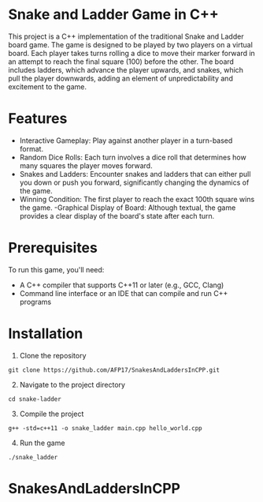 # Snake and Ladder Game in C++

This project is a C++ implementation of the traditional Snake and Ladder board game. The game is designed to be played by two players on a virtual board. Each player takes turns rolling a dice to move their marker forward in an attempt to reach the final square (100) before the other. The board includes ladders, which advance the player upwards, and snakes, which pull the player downwards, adding an element of unpredictability and excitement to the game.

# Features
- Interactive Gameplay: Play against another player in a turn-based format.
- Random Dice Rolls: Each turn involves a dice roll that determines how many squares the player moves forward.
- Snakes and Ladders: Encounter snakes and ladders that can either pull you down or push you forward, significantly changing the dynamics of the game.
- Winning Condition: The first player to reach the exact 100th square wins the game.
-Graphical Display of Board: Although textual, the game provides a clear display of the board's state after each turn.


# Prerequisites
To run this game, you'll need:

- A C++ compiler that supports C++11 or later (e.g., GCC, Clang)
- Command line interface or an IDE that can compile and run C++ programs

# Installation

1. Clone the repository
```
git clone https://github.com/AFP17/SnakesAndLaddersInCPP.git
```
2. Navigate to the project directory
```
cd snake-ladder
```
3. Compile the project
```
g++ -std=c++11 -o snake_ladder main.cpp hello_world.cpp
```
4. Run the game
```
./snake_ladder
```
# SnakesAndLaddersInCPP
